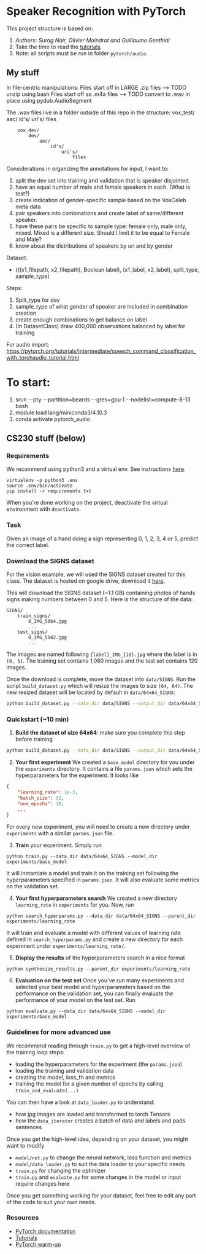 # Speaker Recognition with PyTorch

This project structure is based on: 

1. *Authors: Surag Nair, Olivier Moindrot and Guillaume Genthial*
2. Take the time to read the [tutorials](https://cs230-stanford.github.io/project-starter-code.html).
3. Note: all scripts must be run in folder `pytorch/audio`.

## My stuff

In file-centric manipulations: 
    Files start off in LARGE .zip files --> TODO unzip using bash
    Files start off as .m4a files --> TODO convert to .wav in place using pydub.AudioSegment

The .wav files live in a folder outside of this repo in the structure:
        vox_test/
            aac/
                id's/
                    uri's/
                        files

        vox_dev/
            dev/
                aac/
                    id's/
                        uri's/
                            files

Considerations in organizing the annotations for input, I want to:
1. split the dev set into training and validation that is speaker disjointed. 
2. have an equal number of male and female speakers in each. (What is test?)
3. create indication of gender-specific sample based on the VoxCeleb meta data
3. pair speakers into combinations and create label of same/different speaker. 
4. have these pairs be specific to sample type: female only, male only, mixed. Mixed is a different size. 
    Should I limit it to be equal to Female and Male?
5. know about the distributions of speakers by uri and by gender

Dataset:
- (((x1_filepath, x2_filepath), Boolean label), (x1_label, x2_label), split_type, sample_type)

Steps:
1. Split_type for dev
2. sample_type of what gender of speaker are included in combination creation
3. create enough combinations to get balance on label
4. (In DatasetClass) draw 400,000 observations balanced by label for training

For audio import: https://pytorch.org/tutorials/intermediate/speech_command_classification_with_torchaudio_tutorial.html

# To start: 
1. srun --pty --partition=beards --gres=gpu:1 --nodelist=compute-8-13 bash
2. module load lang/miniconda3/4.10.3
3. conda activate pytorch_audio

## CS230 stuff (below)
### Requirements

We recommend using python3 and a virtual env. See instructions [here](https://cs230-stanford.github.io/project-starter-code.html).

```
virtualenv -p python3 .env
source .env/bin/activate
pip install -r requirements.txt
```

When you're done working on the project, deactivate the virtual environment with `deactivate`.

### Task

Given an image of a hand doing a sign representing 0, 1, 2, 3, 4 or 5, predict the correct label.


### Download the SIGNS dataset

For the vision example, we will used the SIGNS dataset created for this class. The dataset is hosted on google drive, download it [here][SIGNS].

This will download the SIGNS dataset (~1.1 GB) containing photos of hands signs making numbers between 0 and 5.
Here is the structure of the data:
```
SIGNS/
    train_signs/
        0_IMG_5864.jpg
        ...
    test_signs/
        0_IMG_5942.jpg
        ...
```

The images are named following `{label}_IMG_{id}.jpg` where the label is in `[0, 5]`.
The training set contains 1,080 images and the test set contains 120 images.

Once the download is complete, move the dataset into `data/SIGNS`.
Run the script `build_dataset.py` which will resize the images to size `(64, 64)`. The new resized dataset will be located by default in `data/64x64_SIGNS`:

```bash
python build_dataset.py --data_dir data/SIGNS --output_dir data/64x64_SIGNS
```



### Quickstart (~10 min)

1. __Build the dataset of size 64x64__: make sure you complete this step before training
```bash
python build_dataset.py --data_dir data/SIGNS --output_dir data/64x64_SIGNS
```

2. __Your first experiment__ We created a `base_model` directory for you under the `experiments` directory. It contains a file `params.json` which sets the hyperparameters for the experiment. It looks like
```json
{
    "learning_rate": 1e-3,
    "batch_size": 32,
    "num_epochs": 10,
    ...
}
```
For every new experiment, you will need to create a new directory under `experiments` with a similar `params.json` file.

3. __Train__ your experiment. Simply run
```
python train.py --data_dir data/64x64_SIGNS --model_dir experiments/base_model
```
It will instantiate a model and train it on the training set following the hyperparameters specified in `params.json`. It will also evaluate some metrics on the validation set.

4. __Your first hyperparameters search__ We created a new directory `learning_rate` in `experiments` for you. Now, run
```
python search_hyperparams.py --data_dir data/64x64_SIGNS --parent_dir experiments/learning_rate
```
It will train and evaluate a model with different values of learning rate defined in `search_hyperparams.py` and create a new directory for each experiment under `experiments/learning_rate/`.

5. __Display the results__ of the hyperparameters search in a nice format
```
python synthesize_results.py --parent_dir experiments/learning_rate
```

6. __Evaluation on the test set__ Once you've run many experiments and selected your best model and hyperparameters based on the performance on the validation set, you can finally evaluate the performance of your model on the test set. Run
```
python evaluate.py --data_dir data/64x64_SIGNS --model_dir experiments/base_model
```


### Guidelines for more advanced use

We recommend reading through `train.py` to get a high-level overview of the training loop steps:
- loading the hyperparameters for the experiment (the `params.json`)
- loading the training and validation data
- creating the model, loss_fn and metrics
- training the model for a given number of epochs by calling `train_and_evaluate(...)`

You can then have a look at `data_loader.py` to understand:
- how jpg images are loaded and transformed to torch Tensors
- how the `data_iterator` creates a batch of data and labels and pads sentences

Once you get the high-level idea, depending on your dataset, you might want to modify
- `model/net.py` to change the neural network, loss function and metrics
- `model/data_loader.py` to suit the data loader to your specific needs
- `train.py` for changing the optimizer
- `train.py` and `evaluate.py` for some changes in the model or input require changes here

Once you get something working for your dataset, feel free to edit any part of the code to suit your own needs.

### Resources

- [PyTorch documentation](http://pytorch.org/docs/0.3.0/)
- [Tutorials](http://pytorch.org/tutorials/)
- [PyTorch warm-up](https://github.com/jcjohnson/pytorch-examples)

[SIGNS]: https://drive.google.com/file/d/1ufiR6hUKhXoAyiBNsySPkUwlvE_wfEHC/view?usp=sharing
